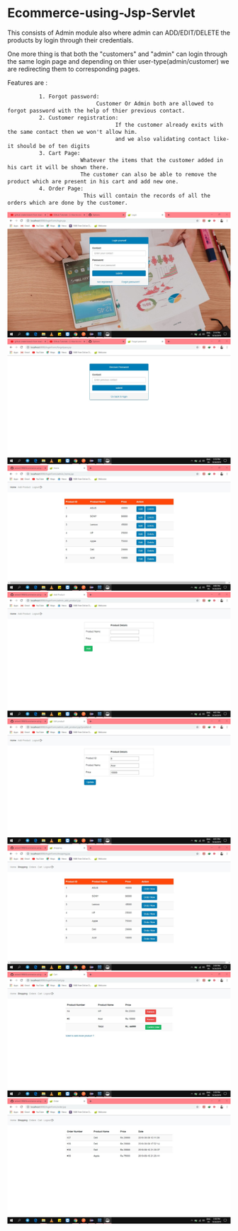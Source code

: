 # Ecommerce-using-Jsp-Servlet
This consists of Admin module also where admin can ADD/EDIT/DELETE the products by login through their credentials.

One more thing is that both the "customers" and "admin" can login through the same login page and
depending on thier user-type(admin/customer) we are redirecting them to corresponding pages.


Features are :

              1. Forgot password:
                                Customer Or Admin both are allowed to forgot password with the help of thier previous contact.
              2. Customer registration: 
                                      If the customer already exits with the same contact then we won't allow him.
                                      and we also validating contact like-it should be of ten digits 
              3. Cart Page:
                           Whatever the items that the customer added in his cart it will be shown there.
                           The customer can also be able to remove the product which are present in his cart and add new one.
              4. Order Page:
                            This will contain the records of all the orders which are done by the customer.
                     
![](images/login.jpg)
![](images/forgot_password.jpg)
![](images/admin_home.jpg)     
![](images/admin_add_product.jpg)
![](images/admin_edit_product.jpg)
![](images/shopping.jpg)
![](images/cart.jpg)
![](images/order.jpg)
              
